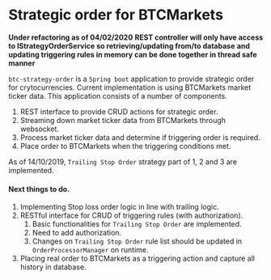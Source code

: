 # Strategic order for BTCMarkets

**Under refactoring as of 04/02/2020**
**REST controller will only have access to IStrategyOrderService so retrieving/updating from/to database**
**and updating triggering rules in memory can be done together in thread safe manner**

`btc-strategy-order` is a `Spring boot` application to provide strategic order for crytocurrencies.
Current implementation is using BTCMarkets market ticker data.
This application consists of a number of components.

1. REST interface to provide CRUD actions for strategic order.
2. Streaming down market ticker data from BTCMarkets through websocket.
3. Process market ticker data and determine if triggering order is required.
4. Place order to BTCMarkets when the triggering conditions met.

As of 14/10/2019, `Trailing Stop Order` strategy part of 1, 2 and 3 are implemented.

#### Next things to do.

1. Implementing Stop loss order logic in line with trailing logic.
2. RESTful interface for CRUD of triggering rules (with authorization).
   1. Basic functionalities for `Trailing Stop Order` are implemented.
   2. Need to add authorization.
   3. Changes on `Trailing Stop Order` rule list should be updated in `OrderProcessorManager` on runtime.
3. Placing real order to BTCMarkets as a triggering action and capture all history in database.
